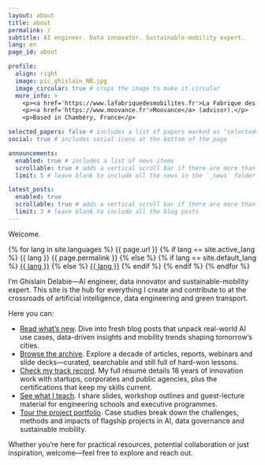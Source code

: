 ```yaml
---
layout: about
title: about
permalink: /
subtitle: AI engineer. Data innovator. Sustainable-mobility expert.
lang: en
page_id: about

profile:
  align: right
  image: pic_ghislain_NB.jpg
  image_circular: true # crops the image to make it circular
  more_info: >
    <p><a href='https://www.lafabriquedesmobilites.fr'>La Fabrique des Mobilités</a> (Data & AI expert).</p>
    <p><a href='https://www.moovance.fr'>Moovance</a> (advisor).</p>
    <p>Based in Chambéry, France</p>

selected_papers: false # includes a list of papers marked as "selected={true}"
social: true # includes social icons at the bottom of the page

announcements:
  enabled: true # includes a list of news items
  scrollable: true # adds a vertical scroll bar if there are more than 3 news items
  limit: 5 # leave blank to include all the news in the `_news` folder

latest_posts:
  enabled: true
  scrollable: true # adds a vertical scroll bar if there are more than 3 new posts items
  limit: 3 # leave blank to include all the blog posts
---
```

Welcome.

{% for lang in site.languages %}
{{ page.url }}
    {% if lang == site.active_lang %}
{{ lang }} {{ page.permalink }}
    {% else %}
        {% if lang == site.default_lang %}
<a href=" {{ page.permalink }}">{{ lang }}</a>
        {% else %}
<a href="/{{ lang }}{{ page.permalink }}">{{ lang }}</a>
        {% endif %}
    {% endif %}
{% endfor %}



I’m Ghislain Delabie—AI engineer, data innovator and sustainable-mobility expert.
This site is the hub for everything I create and contribute to at the crossroads of artificial intelligence, data engineering and green transport.

Here you can:
- [Read what’s new](/blog/). Dive into fresh blog posts that unpack real-world AI use cases, data-driven insights and mobility trends shaping tomorrow’s cities.
- [Browse the archive](/blog/archive/). Explore a decade of articles, reports, webinars and slide decks—curated, searchable and still full of hard-won lessons.
- [Check my track record](/cv/). My full résumé details 18 years of innovation work with startups, corporates and public agencies, plus the certifications that keep my skills current.
- [See what I teach](/teaching/). I share slides, workshop outlines and guest-lecture material for engineering schools and executive programmes.
- [Tour the project portfolio](/projects/). Case studies break down the challenges, methods and impacts of flagship projects in AI, data governance and sustainable mobility.

Whether you’re here for practical resources, potential collaboration or just inspiration, welcome—feel free to explore and reach out.
